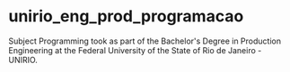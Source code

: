# unirio_eng_prod_programacao
Subject Programming took as part of the Bachelor's Degree in Production Engineering at the Federal University of the State of Rio de Janeiro - UNIRIO.
